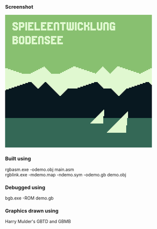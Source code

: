 ### Screenshot
![Screenshot](screenshot.png)

### Built using
rgbasm.exe -odemo.obj main.asm\
rgblink.exe -mdemo.map -ndemo.sym -odemo.gb demo.obj

### Debugged using
bgb.exe -ROM demo.gb

### Graphics drawn using
Harry Mulder's GBTD and GBMB
